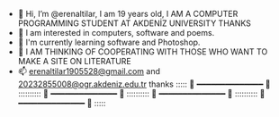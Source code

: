 - 👋 Hi, I’m @erenaltilar, I am 19 years old, I AM A COMPUTER PROGRAMMING STUDENT AT AKDENİZ UNIVERSITY THANKS
- 👀 I am interested in computers, software and poems.
- 🌱 I'm currently learning software and Photoshop.
- 💞️ I AM THINKING OF COOPERATING WITH THOSE WHO WANT TO MAKE A SITE ON LITERATURE
- 📫 erenaltilar1905528@gmail.com and 20232855008@ogr.akdeniz.edu.tr thanks
::::: 🌠 ━━━━━━━━━━━━━━ 🌠 :::::::::: 🌠 ━━━━━━━━━━━━━━ 🌠 :::::::::: 🌠 ━━━━━━━━━━━━━━ 🌠 :::::::::: 🌠 ━━━━━━━━━━━━━━ 🌠 :::::
<!---
erenaltilar/erenaltilar is a ✨ special ✨ repository because its `README.md` (this file) appears on your GitHub profile.
You can click the Preview link to take a look at your changes.
--->
